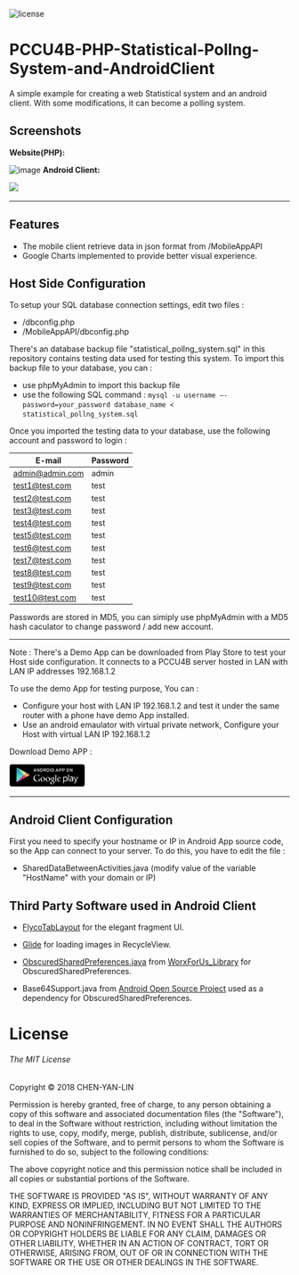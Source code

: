 ![license](https://img.shields.io/github/license/mashape/apistatus.svg)
# PCCU4B-PHP-Statistical-Pollng-System-and-AndroidClient
A simple example for creating a web Statistical system and an android client. With some modifications, it can become a polling system.

Screenshots
-------------
**Website(PHP):**


![image](https://github.com/evilhawk00/PCCU4B-PHP-Statistical-Polling-System-and-AndroidClient/blob/master/Screenshot/PCCU4B_Screenshot.gif)
**Android Client:**


<img src="https://github.com/evilhawk00/PCCU4B-PHP-Statistical-Polling-System-and-AndroidClient/blob/master/Screenshot/PCCU4B_Mobile_Screenshot.gif" width="50%">

-------------

Features
------------
- The mobile client retrieve data in json format from /MobileAppAPI
- Google Charts implemented to provide better visual experience.



Host Side Configuration
-------------
To setup your SQL database connection settings, edit two files :
- /dbconfig.php
- /MobileAppAPI/dbconfig.php

There's an database backup file "statistical_pollng_system.sql" in this repository contains testing data used for testing this system. To import this backup file to your database, you can :
- use phpMyAdmin to import this backup file
- use the following SQL command :
`mysql -u username –-password=your_password database_name < statistical_pollng_system.sql`

Once you imported the testing data to your database, use the following account and password to login : 

| E-mail  | Password |
| ------------- | ------------- |
| admin@admin.com  | admin  |
| test1@test.com  | test  |
| test2@test.com  | test  |
| test3@test.com  | test  |
| test4@test.com  | test  |
| test5@test.com  | test  |
| test6@test.com  | test  |
| test7@test.com  | test  |
| test8@test.com  | test  |
| test9@test.com  | test  |
| test10@test.com  | test  |

Passwords are stored in MD5, you can simiply use phpMyAdmin with a MD5 hash caculator to change password / add new account.

-------------
Note : There's a Demo App can be downloaded from Play Store to test your Host side configuration. It connects to a PCCU4B server hosted in LAN with LAN IP addresses 192.168.1.2 

To use the demo App for testing purpose, You can : 
- Configure your host with LAN IP 192.168.1.2 and test it under the same router with a phone have demo App installed.
- Use an android emaulator with virtual private network, Configure your Host with virtual LAN IP 192.168.1.2


Download Demo APP : 


[<img src="https://github.com/evilhawk00/PCCU4B-PHP-Statistical-Polling-System-and-AndroidClient/blob/master/Server(PHP)/images/GooglePlay.png" width="27%">](https://play.google.com/store/apps/details?id=com.evilhawk00.pccu4b "Download Demo APP")


-------------
Android Client Configuration
-------------
First you need to specify your hostname or IP in Android App source code, so the App can connect to your server. To do this, you have to edit the file : 
- SharedDataBetweenActivities.java (modify value of the variable "HostName" with your domain or IP)





Third Party Software used in Android Client
-------------
- [FlycoTabLayout](https://github.com/H07000223/FlycoTabLayout) for the elegant fragment UI.

- [Glide](https://github.com/bumptech/glide) for loading images in RecycleView.

- [ObscuredSharedPreferences.java](https://github.com/RightHandedMonkey/WorxForUs_Library/blob/master/src/com/worxforus/android/ObscuredSharedPreferences.java) from [WorxForUs_Library](https://github.com/RightHandedMonkey/WorxForUs_Library) for ObscuredSharedPreferences.

- Base64Support.java from [Android Open Source Project](https://source.android.com) used as a dependency for ObscuredSharedPreferences.


# License
###### The MIT License

Copyright © 2018 CHEN-YAN-LIN

Permission is hereby granted, free of charge, to any person obtaining a copy of this software and associated documentation files (the "Software"), to deal in the Software without restriction, including without limitation the rights to use, copy, modify, merge, publish, distribute, sublicense, and/or sell copies of the Software, and to permit persons to whom the Software is furnished to do so, subject to the following conditions:

The above copyright notice and this permission notice shall be included in all copies or substantial portions of the Software.

THE SOFTWARE IS PROVIDED "AS IS", WITHOUT WARRANTY OF ANY KIND, EXPRESS OR IMPLIED, INCLUDING BUT NOT LIMITED TO THE WARRANTIES OF MERCHANTABILITY, FITNESS FOR A PARTICULAR PURPOSE AND NONINFRINGEMENT. IN NO EVENT SHALL THE AUTHORS OR COPYRIGHT HOLDERS BE LIABLE FOR ANY CLAIM, DAMAGES OR OTHER LIABILITY, WHETHER IN AN ACTION OF CONTRACT, TORT OR OTHERWISE, ARISING FROM, OUT OF OR IN CONNECTION WITH THE SOFTWARE OR THE USE OR OTHER DEALINGS IN THE SOFTWARE.
